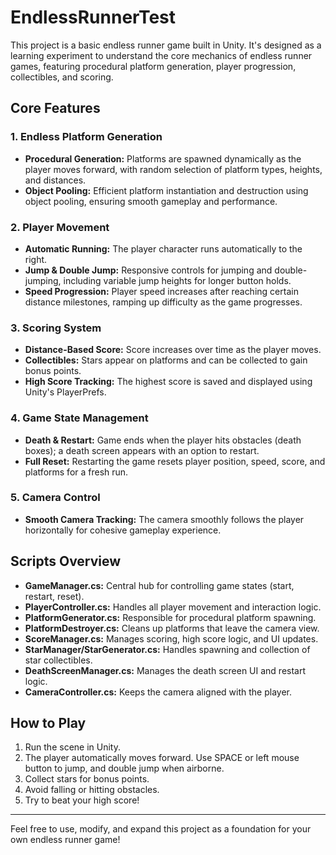 # EndlessRunnerTest

This project is a basic endless runner game built in Unity. It's designed as a learning experiment to understand the core mechanics of endless runner games, featuring procedural platform generation, player progression, collectibles, and scoring.

## Core Features

### 1. Endless Platform Generation
- **Procedural Generation:** Platforms are spawned dynamically as the player moves forward, with random selection of platform types, heights, and distances.
- **Object Pooling:** Efficient platform instantiation and destruction using object pooling, ensuring smooth gameplay and performance.

### 2. Player Movement
- **Automatic Running:** The player character runs automatically to the right.
- **Jump & Double Jump:** Responsive controls for jumping and double-jumping, including variable jump heights for longer button holds.
- **Speed Progression:** Player speed increases after reaching certain distance milestones, ramping up difficulty as the game progresses.

### 3. Scoring System
- **Distance-Based Score:** Score increases over time as the player moves.
- **Collectibles:** Stars appear on platforms and can be collected to gain bonus points.
- **High Score Tracking:** The highest score is saved and displayed using Unity's PlayerPrefs.

### 4. Game State Management
- **Death & Restart:** Game ends when the player hits obstacles (death boxes); a death screen appears with an option to restart.
- **Full Reset:** Restarting the game resets player position, speed, score, and platforms for a fresh run.

### 5. Camera Control
- **Smooth Camera Tracking:** The camera smoothly follows the player horizontally for cohesive gameplay experience.

## Scripts Overview

- **GameManager.cs:** Central hub for controlling game states (start, restart, reset).
- **PlayerController.cs:** Handles all player movement and interaction logic.
- **PlatformGenerator.cs:** Responsible for procedural platform spawning.
- **PlatformDestroyer.cs:** Cleans up platforms that leave the camera view.
- **ScoreManager.cs:** Manages scoring, high score logic, and UI updates.
- **StarManager/StarGenerator.cs:** Handles spawning and collection of star collectibles.
- **DeathScreenManager.cs:** Manages the death screen UI and restart logic.
- **CameraController.cs:** Keeps the camera aligned with the player.

## How to Play

1. Run the scene in Unity.
2. The player automatically moves forward. Use SPACE or left mouse button to jump, and double jump when airborne.
3. Collect stars for bonus points.
4. Avoid falling or hitting obstacles.
5. Try to beat your high score!

---

Feel free to use, modify, and expand this project as a foundation for your own endless runner game!
